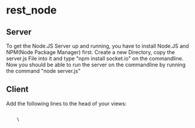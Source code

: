 rest_node
=========


## Server
  To get the Node.JS Server up and running, you have to install Node.JS and NPM(Node Package Manager) first.
  Create a new Directory, copy the server.js File into it and type "npm install socket.io" on the commandline.
  Now you should be able to run the server on the commandline by running the command "node server.js"
  
## Client
  Add the following lines to the head of your views:
  <pre><code>
    \<script src="http://localhost:9000/socket.io/socket.io.js"\>\</script\>
    \<script type="text/javascript" src="js/script.js"\>\</script\>
    \<script src="http://ajax.googleapis.com/ajax/libs/jquery/1.8.2/jquery.min.js" \>\</script\>
  </code></pre>
  
  Make sure that your Stream Element contains the id "stream"
  
## Detailed Instructions
  You can find a more detailed description of the setup under the following Blogpost:
  
  [Use Node.JS as a Rest Remote Service](http://blog.wolfgang-vogl.com/?p=589)

